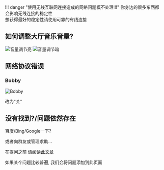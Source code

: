 !!! danger "使用无线互联网连接造成的网络问题概不处理!!!"
    你身边的很多东西都会影响无线连接的稳定性  
    想获得最好的稳定性请使用可靠的有线连接
## 如何调整大厅音乐音量?
![音量调节亮](https://img.fastmirror.net/s/2025/08/12/689b3e2883b8a.png#only-light)
![音量调节暗](https://img.fastmirror.net/s/2025/08/12/689b3e2916708.png#only-dark)

## 网络协议错误
### Bobby
![Bobby](https://img.fastmirror.net/s/2025/08/26/68adc1ec1e81e.png)

改为"关"
## 没有找到?/问题依然存在
百度/Bing/Google一下?

或者向群友或管理求助...

在提问之前 请阅读[此文章](https://github.com/ryanhanwu/How-To-Ask-Questions-The-Smart-Way/blob/main/README-zh_CN.md)

如果某个问题比较普遍, 我们会将问题添加到此页面